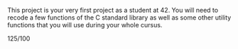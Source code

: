 This project is your very first project as a student at 42. You will need to recode a few functions of the C standard library as well as some other utility functions that you will use during your whole cursus.

125/100
